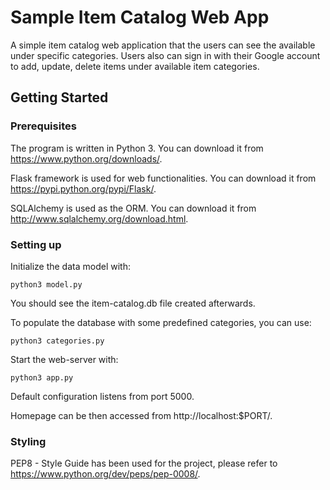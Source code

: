 # Sample Item Catalog Web App
A simple item catalog web application that the users can see the available under specific categories. Users also can sign in with their Google account to add, update, delete items under available item categories.

## Getting Started
### Prerequisites
The program is written in Python 3. You can download it from https://www.python.org/downloads/.

Flask framework is used for web functionalities. You can download it from https://pypi.python.org/pypi/Flask/.

SQLAlchemy is used as the ORM. You can download it from http://www.sqlalchemy.org/download.html.

### Setting up
Initialize the data model with:
```
python3 model.py
```
You should see the item-catalog.db file created afterwards.

To populate the database with some predefined categories, you can use:
```
python3 categories.py
```

Start the web-server with:
```
python3 app.py
```
Default configuration listens from port 5000.

Homepage can be then accessed from http://localhost:$PORT/.

### Styling
PEP8 - Style Guide has been used for the project, please refer to https://www.python.org/dev/peps/pep-0008/.